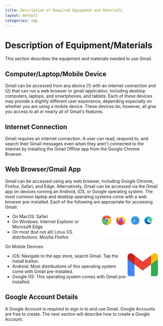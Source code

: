```yaml
---
title: Description of Required Equipment and Materials
layout: default
categories: eqp
---
```


# Description of Equipment/Materials

This section describes the equipment and materials needed to use Gmail.

## Computer/Laptop/Mobile Device

Gmail can be accessed from any device (1) with an internet connection and (2) that can run a web browser or gmail application, including desktop computers, laptops, and smartphones, and tablets. Each of these devices may provide a slightly different user experience, depending especially on whether you are using a mobile device. These devices do, however, all give you access to all or nearly all of Gmail's features.

## Internet Connection

Gmail requires an internet connection. A user can read, respond to, and search their Gmail messages even when they aren't connected to the internet by installing the Gmail Offline app from the Google Chrome Browser.

## Web Browser/Gmail App

Gmail can be accessed using any web browser, including Google Chrome, Firefox, Safari, and Edge. Alternatively, Gmail can be accessed via the Gmail app on devices running an Android, iOS, or Google operating system. 
The most common laptop and desktop operating systems come with a web browser pre-installed.  Each of the following are appropriate for accessing Gmail:
<img src="/images/browsers.jpg" alt="Web Browser Logos" width="200" style="float: right;"/>

* On MacOS: Safari
* On Windows: Internet Explorer or Microsoft Edge
* On most (but not all) Linux OS distributions: Mozilla Firefox

On Mobile Devices:

<img src="/images/Gmail_icon.png" alt="Gmail App Logo" width="100" style="float: right;"/>

* iOS: Navigate to the app store, search Gmail.  Tap the install button.
* Android: Most distributions of this operating system come with Gmail pre-installed.
* Google OS: This operating system comes with Gmail pre-installed.

## Google Account Details

A Google Account is required to sign in to and use Gmail. Google Accounts are free to create.  The next section will describe how to create a Google Account.
